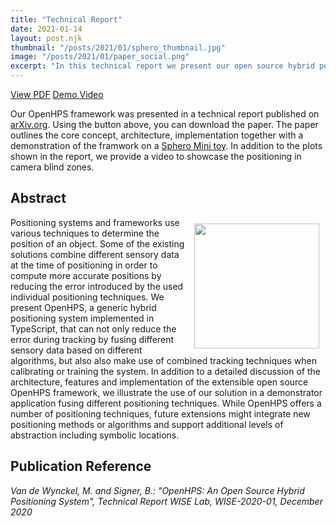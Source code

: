 ```yaml
---
title: "Technical Report"
date: 2021-01-14
layout: post.njk
thumbnail: "/posts/2021/01/sphero_thumbnail.jpg"
image: "/posts/2021/01/paper_social.png"
excerpt: "In this technical report we present our open source hybrid positioning system called OpenHPS."
---
```

<div class="btn-header">
<a href="https://arxiv.org/pdf/2101.05198.pdf" class="btn btn-red"><i class="fa fa-file-pdf-o"></i>View PDF</a>
<a href="/media/2020-12_sphero-demo.mp4" class="btn btn-green"><i class="fa fa-file-video-o"></i>Demo Video</a>
</div>

Our OpenHPS framework was presented in a technical report published on [arXiv.org](https://arxiv.org/abs/2101.05198). Using the button above, you can download the paper. The paper outlines the core concept, architecture, implementation together with a demonstration of the framwork on a [Sphero Mini toy](https://sphero.com/products/sphero-mini). In addition to the plots shown in the report, we provide a video to showcase the positioning in camera blind zones.

## Abstract
<img align="right" src="../sphero_demo.png" style="width: 200px; margin: 10px;">

Positioning systems and frameworks use various techniques to determine the position of an object. Some of the existing solutions combine different sensory data at the time of positioning in order to compute more accurate positions by reducing the error introduced by the used individual positioning techniques. We present OpenHPS, a generic hybrid positioning system implemented in TypeScript, that can not only reduce the error during tracking by fusing different sensory data based on different algorithms, but also also make use of combined tracking techniques when calibrating or training the system. In addition to a detailed discussion of the architecture, features and implementation of the extensible open source OpenHPS framework, we illustrate the use of our solution in a demonstrator application fusing different positioning techniques. While OpenHPS offers a number of positioning techniques, future extensions might integrate new positioning methods or algorithms and support additional levels of abstraction including symbolic locations.

## Publication Reference
*Van de Wynckel, M. and Signer, B.: "OpenHPS: An Open Source Hybrid Positioning System", Technical Report WISE Lab, WISE-2020-01, December 2020*